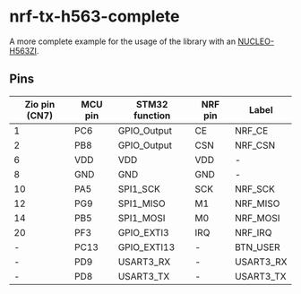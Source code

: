 # nrf-tx-h563-complete
A more complete example for the usage of the library with an [NUCLEO-H563ZI](https://www.st.com/resource/en/user_manual/um3115-stm32h5-nucleo144-board-mb1404-stmicroelectronics.pdf).  

## Pins
| Zio pin (CN7) | MCU pin | STM32 function | NRF pin | Label     |
|---------------|---------|----------------|---------|-----------|
| 1             | PC6     | GPIO_Output    | CE      | NRF_CE    |
| 2             | PB8     | GPIO_Output    | CSN     | NRF_CSN   |
| 6             | VDD     | VDD            | VDD     | -         |
| 8             | GND     | GND            | GND     | -         |
| 10            | PA5     | SPI1_SCK       | SCK     | NRF_SCK   |
| 12            | PG9     | SPI1_MISO      | M1      | NRF_MISO  |
| 14            | PB5     | SPI1_MOSI      | M0      | NRF_MOSI  |
| 20            | PF3     | GPIO_EXTI3     | IRQ     | NRF_IRQ   |
| -             | PC13    | GPIO_EXTI13    | -       | BTN_USER  |
| -             | PD9     | USART3_RX      | -       | USART3_RX |
| -             | PD8     | USART3_TX      | -       | USART3_TX |
